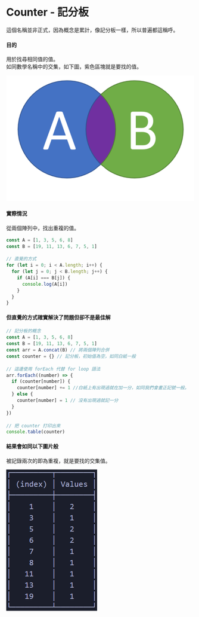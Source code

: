 # Counter - 記分板

這個名稱並非正式，因為概念是累計，像記分板一樣，所以普遍都這稱呼。

#### 目的

用於找尋相同值的值。  
如同數學名稱中的交集，如下圖，紫色區塊就是要找的值。

<img src='./Intersection.png' alt='Intersection'>

#### 實際情況

從兩個陣列中，找出重複的值。

```js
const A = [1, 3, 5, 6, 8]
const B = [19, 11, 13, 6, 7, 5, 1]

// 直覺的方式
for (let i = 0; i < A.length; i++) {
  for (let j = 0; j < B.length; j++) {
    if (A[i] === B[j]) {
      console.log(A[i])
    }
  }
}
```

#### 但直覺的方式確實解決了問題但卻不是最佳解

```js
// 記分板的概念
const A = [1, 3, 5, 6, 8]
const B = [19, 11, 13, 6, 7, 5, 1]
const arr = A.concat(B) // 將兩個陣列合併
const counter = {} // 記分板，初始值為空，如同白紙一般

// 這邊使用 forEach 代替 for loop 語法
arr.forEach((number) => {
  if (counter[number]) {
    counter[number] += 1 //白紙上有出現過就在加一分，如同我們會畫正記號一般。
  } else {
    counter[number] = 1 // 沒有出現過就記一分
  }
})

// 把 counter 打印出來
console.table(counter)
```

#### 結果會如同以下圖片般

被記錄兩次的即為重複，就是要找的交集值。

<img src='./Counter.png' alt='counter'>
